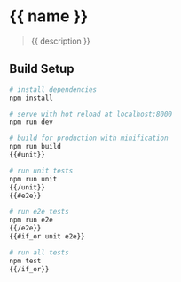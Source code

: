 # {{ name }}

> {{ description }}

## Build Setup

``` bash
# install dependencies
npm install

# serve with hot reload at localhost:8000
npm run dev

# build for production with minification
npm run build
{{#unit}}

# run unit tests
npm run unit
{{/unit}}
{{#e2e}}

# run e2e tests
npm run e2e
{{/e2e}}
{{#if_or unit e2e}}

# run all tests
npm test
{{/if_or}}
```
